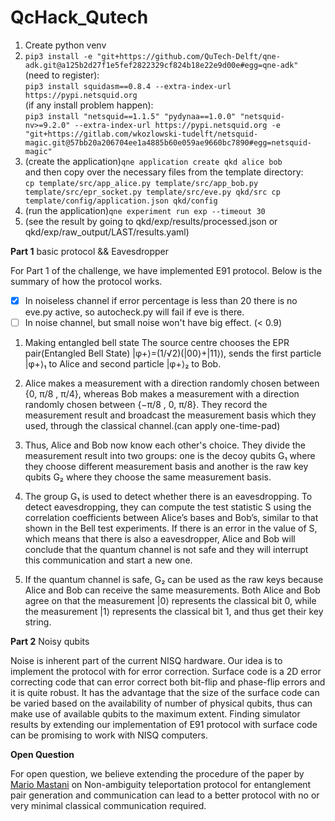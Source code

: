 # QcHack_Qutech
1) Create python venv
2) `pip3 install -e "git+https://github.com/QuTech-Delft/qne-adk.git@a125b2d27f1e5fef2822329cf824b18e22e9d00e#egg=qne-adk"`<br>
(need to register):   
`pip3 install squidasm==0.8.4 --extra-index-url https://pypi.netsquid.org`<br>
(if any install problem happen):   
`pip3 install "netsquid==1.1.5" "pydynaa==1.0.0" "netsquid-nv>=9.2.0" --extra-index-url https://pypi.netsquid.org -e "git+https://gitlab.com/wkozlowski-tudelft/netsquid-magic.git@57bb20a206704ee1a4885b60e059ae9660bc7890#egg=netsquid-magic"`
3) (create the application)`qne application create qkd alice bob`    
and then copy over the necessary files from the template directory:   
`cp template/src/app_alice.py template/src/app_bob.py template/src/epr_socket.py template/src/eve.py qkd/src
cp template/config/application.json qkd/config`
5) (run the application)`qne experiment run exp --timeout 30`
6) (see the result by going to qkd/exp/results/processed.json or qkd/exp/raw_output/LAST/results.yaml)

**Part 1** basic protocol && Eavesdropper

For Part 1 of the challenge, we have implemented E91 protocol. Below is the summary of how the protocol works. 
- [x] In noiseless channel if error percentage is less than 20 there is no eve.py active, so autocheck.py will fail if eve is there.  
- [ ] In noise channel, but small noise won't have big effect. (< 0.9)

1) Making entangled bell state
The source centre chooses the EPR pair(Entangled Bell State) |φ+⟩=(1/√2)(|00⟩+|11⟩), sends the first particle |φ+⟩₁ to Alice and second particle |φ+⟩₂ to Bob.

2) Alice makes a measurement with a direction randomly chosen between {0, π/8 , π/4}, whereas Bob makes a measurement with a direction randomly chosen between {−π/8 , 0, π/8}. They record the measurement result and broadcast the measurement basis which they used, through the classical channel.(can apply one-time-pad)

3) Thus, Alice and Bob now know each other's choice. They divide the measurement result into two groups: one is the decoy qubits G₁ where they choose different measurement basis and another is the raw key qubits G₂ where they choose the same measurement basis.

4) The group G₁ is used to detect whether there is an eavesdropping. To detect eavesdropping, they can compute the test statistic S using the correlation coefficients between Alice’s bases and Bob’s, similar to that shown in the Bell test experiments. If there is an error in the value of S, which means that there is also a eavesdropper, Alice and Bob will conclude that the quantum channel is not safe and they will interrupt this communication and start a new one.

5) If the quantum channel is safe, G₂ can be used as the raw keys because Alice and Bob can receive the same measurements. Both Alice and Bob agree on that the measurement |0⟩ represents the classical bit 0, while the measurement |1⟩ represents the classical bit 1, and thus get their key string.

**Part 2** Noisy qubits
 
Noise is inherent part of the current NISQ hardware. Our idea is to implement the protocol with for error correction. Surface code is a 2D error correcting code that can error correct both bit-flip and phase-flip errors and it is quite robust. It has the advantage that the size of the surface code can be varied based on the availability of number of physical qubits, thus can make use of available qubits to the maximum extent. Finding simulator results by extending our implementation of E91 protocol with surface code can be promising to work with NISQ computers.


**Open Question**

For open question, we believe extending the procedure of the paper by [Mario Mastani](https://www.researchgate.net/publication/337901106_Non-ambiguity_quantum_teleportation_protocol) on Non-ambiguity teleportation protocol for entanglement pair generation and communication can lead to a better protocol with no or very minimal classical communication required.
